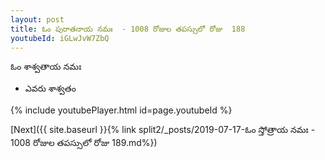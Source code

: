 ```yaml
---
layout: post
title: ఓం పురాతనాయ నమః  - 1008 రోజుల తపస్సులో రోజు  188
youtubeId: iGLwJvW7ZbQ
---
```

 
 
 ఓం శాశ్వతాయ నమః  
 
 -  ఎవరు శాశ్వతం 
 
  
 
  
 
 
 
 
 
 


{% include youtubePlayer.html id=page.youtubeId %}
 
[Next]({{ site.baseurl }}{% link  split2/_posts/2019-07-17-ఓం స్తోత్రాయ నమః  - 1008 రోజుల తపస్సులో రోజు  189.md%})
 
